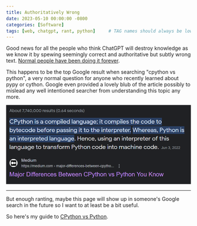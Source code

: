 ```yaml
---
title: Authoritatively Wrong
date: 2023-05-10 00:00:00 -0800
categories: [Software]
tags: [web, chatgpt, rant, python]     # TAG names should always be lowercase
---
```


Good news for all the people who think ChatGPT will destroy knowledge as we know it by spewing seemingly correct and authoritative but subtly wrong text. [Normal people have been doing it forever](https://medium.com/@anju.calinfo7/major-differences-between-cpython-vs-python-you-know-e9fd32f043d7). 

This happens to be the top Google result when searching "cpython vs python", a very normal question for anyone who recently learned about pypy or cython. Google even provided a lovely blub of the article possibly to mislead any well intentioned searcher from understanding this topic any more.

![Google blurb of the linked article](assets/img/2023-05-10-authoritatively-wrong/image.png)

---

But enough ranting, maybe this page will show up in someone's Google search in the future so I want to at least be a bit useful.

So here's my guide to [CPython vs Python](/posts/cpython).